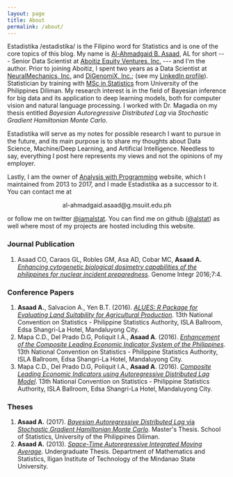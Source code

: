 ```yaml
---
layout: page
title: About
permalink: /about/
---
```

Estadistika /estadistika/ is the Filipino word for Statistics and is one of the core topics of this blog. My name is <a href="https://alstat.github.io/" target="_blank">Al-Ahmadgaid B. Asaad</a>, AL for short --- 
Senior Data Scientist at <a href="https://aboitiz.com/">Aboitiz Equity Ventures, Inc.</a> --- and I'm the author. Prior to joining Aboitiz, I spent two years as a Data Scientist at <a href="http://neuralmechanics.net/" target="_blank">NeuralMechanics, Inc.</a> and <a href="http://digenomix.com/">DiGenomiX, Inc.</a>; (see my <a href="https://www.linkedin.com/in/al-ahmadgaid-asaad-68613a44/" target="_blank">LinkedIn profile</a>). Statistician by training with <a href="http://www.stat.upd.edu.ph/" target="_blank">MSc in Statistics</a> from University of the Philippines Diliman. My research interest is in the field of Bayesian inference for big data and its application to deep learning models, both for computer vision and natural language processing. I worked with Dr. Magadia on my thesis entitled *Bayesian Autoregressive Distributed Lag* via *Stochastic Gradient Hamiltonian Monte Carlo*.

Estadistika will serve as my notes for possible research I want to pursue in the future, and its main purpose is to share my thoughts about Data Science, Machine/Deep Learning, and Artificial Intelligence. Needless to say, everything I post here represents my views and not the opinions of my employer.

Lastly, I am the owner of <a href="http://alstatr.blogspot.com/" target="_blank">Analysis with Programming</a> website, which I maintained from 2013 to 2017, and I made Estadistika as a successor to it. You can contact me at 

<center>al-ahmadgaid.asaad@g.msuiit.edu.ph</center>

or follow me on twitter <a href="https://twitter.com/iamalstat" target="_blank">@iamalstat</a>. You can find me on github (<a href="https://github.com/alstat" target="_blank">@alstat</a>) as well where most of my projects are hosted including this website.

### Journal Publication
1. Asaad  CO, Caraos  GL, Robles GM, Asa AD, Cobar MC, **Asaad A.** <a href="https://www.ncbi.nlm.nih.gov/pmc/articles/PMC5292908/">*Enhancing cytogenetic biological dosimetry capabilities of the philippines for nuclear incident preparedness*</a>. Genome Integr 2016;7:4.

### Conference Papers
1. **Asaad A.**, Salvacion A., Yen B.T. (2016). <a href="https://drive.google.com/file/d/1S_HrUPQokjhIGzvdU-1Ec-sHiLzj_WVQ/view?usp=sharing" target="_blank">*ALUES: R Package for Evaluating Land Suitability for Agricultural Production*</a>. 13th National Convention on Statistics - Philippine Statistics Authority, ISLA Ballroom, Edsa Shangri-La Hotel, Mandaluyong City.
2. Mapa C.D., Del Prado D.G, Poliquit I.A., **Asaad A**. (2016). <a href="https://drive.google.com/file/d/1d4JsfLRXjV6f7jt2yRH92eWViRUKNBYp/view?usp=sharing" target="_blank">*Enhancement of the Composite Leading Economic Indicator System of the Philippines*</a>. 13th National Convention on Statistics - Philippine Statistics Authority, ISLA Ballroom, Edsa Shangri-La Hotel, Mandaluyong City.
3. Mapa C.D., Del Prado D.G, Poliquit I.A., **Asaad A**. (2016). <a href="https://drive.google.com/file/d/1x9sV0LPm1qRongko21vQr_xRNrWC16np/view?usp=sharing" target="_blank">*Composite Leading Economic Indicators using Autoregressive Distributed Lag Model*</a>. 13th National Convention on Statistics - Philippine Statistics Authority, ISLA Ballroom, Edsa Shangri-La Hotel, Mandaluyong City.

### Theses
1. **Asaad A.** (2017). <a href="https://drive.google.com/file/d/1ZBC0s5uJJ_Aclo7CZWLrTQu26omRpfc4/view?usp=sharing" target="_blank">*Bayesian Autoregressive Distributed Lag* via *Stochastic Gradient Hamiltonian Monte Carlo*</a>. Master's Thesis. School of Statistics, University of the Philippines Diliman.
2. **Asaad A.** (2013). <a href="https://drive.google.com/file/d/1wJu5bWYuXzfxtlXTe46NzU94aBQDqJka/view?usp=sharing" target="_blank">*Space-Time Autoregressive Integrated Moving Average*</a>. Undergraduate Thesis. Department of Mathematics and Statistics, Iligan Institute of Technology of the Mindanao State University.